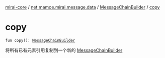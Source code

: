 [mirai-core](../../index.md) / [net.mamoe.mirai.message.data](../index.md) / [MessageChainBuilder](index.md) / [copy](./copy.md)

# copy

`fun copy(): `[`MessageChainBuilder`](index.md)

将所有已有元素引用复制到一个新的 [MessageChainBuilder](index.md)

